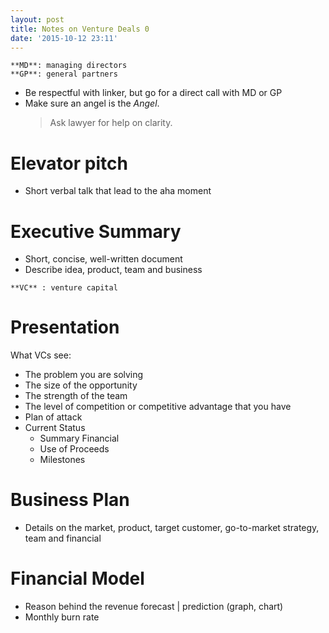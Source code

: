 ```yaml
---
layout: post
title: Notes on Venture Deals 0
date: '2015-10-12 23:11'
---
```


```
**MD**: managing directors
**GP**: general partners
```

+ Be respectful with linker, but go for a direct call with MD or GP
+ Make sure an angel is the _Angel_.
  > Ask lawyer for help on clarity.

# Elevator pitch
  + Short verbal talk that lead to the aha moment

# Executive Summary
  + Short, concise, well-written document
  + Describe idea, product, team and business

```
**VC** : venture capital
```

# Presentation
What VCs see:
  + The problem you are solving
  + The size of the opportunity
  + The strength of the team
  + The level of competition or competitive advantage that you have
  + Plan of attack
  + Current Status
    + Summary Financial
    + Use of Proceeds
    + Milestones

# Business Plan
+ Details on the market, product, target customer, go-to-market strategy, team and financial

# Financial Model
  + Reason behind the revenue forecast | prediction (graph, chart)
  + Monthly burn rate

